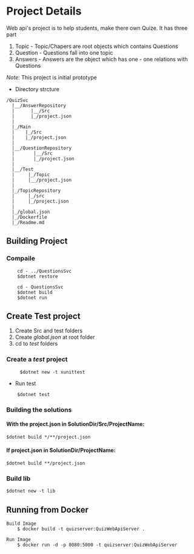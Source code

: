 # Project Details
Web api's project is to help students, make there own Quize.
It has three part
   1. Topic - Topic/Chapers are root objects which contains Questions
   2. Question - Questions fall into one topic 
   3. Answers - Answers are the object which has one - one relations with Questions 

*Note*: This project is initial prototype 

*   Directory strcture
```
/QuizSvc
  |__/AnswerRepository
  |      |__/Src
  |      |_/project.json
  |
  |_/Main
  |    |_/Src
  |    |_/project.json
  |
  |__/QuestionRepository
  |       |__/Src
  |       |_/project.json
  |
  |__/Test
  |     |_/Topic
  |     |__/project.json
  |
  |_/TopicRepository
  |     |_/src
  |     |_/project.json
  |
  |_/global.json
  |_/Dockerfile
  |_/Readme.md

```

## Building Project
### Compaile
```
    cd - ../QuestionsSvc
    $dotnet restore

    cd - QuestionsSvc
    $dotnet build
    $dotnet run
```

## Create Test project
1. Create Src and test folders
2. Create *global.json* at root folder
3. cd to *test* folders

### Create a *test* project
```
     $dotnet new -t xunittest
```
*   Run test
```
    $dotnet test
```

### Building the solutions

#### With the project.json in SolutionDir/Src/ProjectName:
```
$dotnet build */**/project.json
```

#### If project.json in SolutionDir/ProjectName:
```
$dotnet build **/project.json
```

### Build lib
```
$dotnet new -t lib
```

## Running from Docker
```
Build Image
    $ docker build -t quizserver:QuizWebApiServer .

Run Image
    $ docker run -d -p 8080:5000 -t quizserver:QuizWebApiServer
```